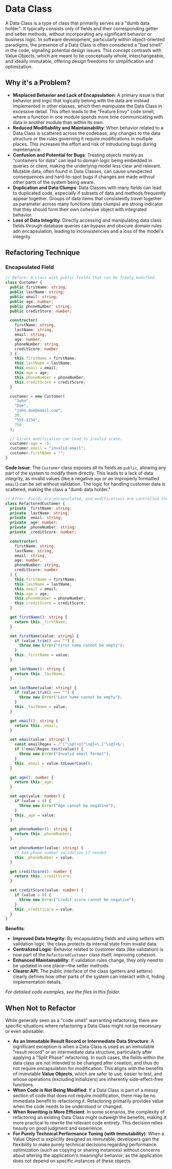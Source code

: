 # Data Class

A Data Class is a type of class that primarily serves as a "dumb data holder". It typically consists only of fields and their corresponding getter and setter methods, without incorporating any significant behavior or business logic. In software development, particularly within object-oriented paradigms, the presence of a Data Class is often considered a "bad smell" in the code, signaling potential design issues. This concept contrasts with Value Objects, which are meant to be conceptually whole, interchangeable, and ideally immutable, offering design freedoms for simplification and optimization.

## Why it's a Problem? 

- **Misplaced Behavior and Lack of Encapsulation**: A primary issue is that behavior and logic that logically belong with the data are instead implemented in other classes, which then manipulate the Data Class in excessive detail. This often leads to the "Feature Envy" code smell, where a function in one module spends more time communicating with data in another module than within its own.
- **Reduced Modifiability and Maintainability**: When behavior related to a Data Class is scattered across the codebase, any changes to the data structure or the rules governing it require modifications in multiple places. This increases the effort and risk of introducing bugs during maintenance.
- **Confusion and Potential for Bugs**: Treating objects merely as "containers for data" can lead to domain logic being embedded in queries or client, making the underlying model less clear and relevant. Mutable data, often found in Data Classes, can cause unexpected consequences and hard-to-spot bugs if changes are made without other parts of the system being aware.
- **Duplication and Data Clumps**: Data Classes with many fields can lead to duplicated code, especially if subsets of data and methods frequently appear together. Groups of data items that consistently travel together as parameter across many functions (data clumps) are strong indicator that they should form their own cohesive object with integrated behavior.
- **Loss of Data Integrity**: Directly accessing and manipulating data class fields through database queries can bypass and obscure domain rules adn encapsulation, leading to inconsistencies and a loss of the model's integrity.

## Refactoring Technique

### Encapsulated Field

```typescript
// Before: A class with public fields that can be freely modified.
class Customer {
  public firstName: string;
  public lastName: string;
  public email: string;
  public age: number;
  public phoneNumber: string;
  public creditStore: number;

  constructor(
    firstName: string,
    lastName: string,
    email: string,
    age: number,
    phoneNumber: string,
    creditScore: number
  ) {
    this.firstName = firstName;
    this.lastName = lastName;
    this.email = email;
    this.age = age;
    this.phoneNumber = phoneNumber;
    this.creditScore = creditScore;
  }

  customer = new Customer(
    "John",
    "Doe",
    "john.doe@email.com",
    30,
    "555-1234",
    750
  );

  // Direct modification can lead to invalid state.
  customer.age = -5;
  customer.email = "invalid-email";
  customer.firstName = "";
}
```

**Code Issue**:
The `Customer` class exposes all its fields as `public`, allowing any part of the system to modify them directly. This leads to a lack of data integrity, as invalid values (like a negative `age` or an improperly formatted `email`) can be set without validation. The logic for handling customer data is scattered, making the class a "dumb data holder."

```typescript
// After: Fields are encapsulated, and modifications are controlled through setters.
class RefactoredCustomer {
  private _firstName: string;
  private _lastName: string;
  private _email: string;
  private _age: number;
  private _phoneNumber: string;
  private _creditScore: number;

  constructor(
    firstName: string,
    lastName: string,
    email: string,
    age: number,
    phoneNumber: string,
    creditScore: number
  ) {
    this.firstName = firstName;
    this.lastName = lastName;
    this.email = email;
    this.age = age;
    this.phoneNumber = phoneNumber;
    this.creditScore = creditScore;
  }

  get firstName(): string {
    return this._firstName;
  }

  set firstName(value: string) {
    if (value.trim() === "") {
      throw new Error("First name cannot be empty");
    }
    this._firstName = value;
  }

  get lastName(): string {
    return this._lastName;
  }

  set lastName(value: string) {
    if (value.trim() === "") {
      throw new Error("Last name cannot be empty");
    }
    this._lastName = value;
  }

  get email(): string {
    return this._email;
  }

  set email(value: string) {
    const emailRegex = /^[^\s@]+@[^\s@]+\.[^\s@]+$/;
    if (!emailRegex.test(value)) {
      throw new Error("Invalid email format");
    }
    this._email = value.toLowerCase();
  }

  get age(): number {
    return this._age;
  }

  set age(value: number) {
    if (value < 0) {
      throw new Error("Age cannot be negative");
    }
    this._age = value;
  }

  get phoneNumber(): string {
    return this._phoneNumber;
  }

  set phoneNumber(value: string) {
    // Add phone number validation if needed
    this._phoneNumber = value;
  }

  get creditScore(): number {
    return this._creditScore;
  }

  set creditScore(value: number) {
    if (value < 0) {
      throw new Error("Credit score cannot be negative");
    }
    this._creditScore = value;
  }
}
```

**Benefits**:

- **Improved Data Integrity**: By encapsulating fields and using setters with validation logic, the class protects its internal state from invalid data.
- **Centralized Logic**: Behavior related to customer data (like validation) is now part of the `RefactoredCustomer` class itself, improving cohesion.
- **Enhanced Maintainability**: If validation rules change, they only need to be updated in one place—the setter methods.
- **Clearer API**: The public interface of the class (getters and setters) clearly defines how other parts of the system can interact with it, hiding implementation details.

_For detailed code examples, see the files in this folder._

## When Not to Refactor

While generally seen as a "code smell" warranting refactoring, there are specific situations where refactoring a Data Class might not be necessary or even advisable:

- **As an Immutable Result Record or Intermediate Data Structure**: A significant exception is when a Data Class is used as an immutable "result record" or an intermediate data structure, particularly after applying a "Split Phase" refactoring. In such cases, the fields within the data class are not intended to be changed after creation, and thus do not require encapsulation for modification. This aligns with the benefits of immutable **Value Objects**, which are safer to use, easier to test, and whose operations (excluding initializers) are inherently side-effect-free functions.
- **When Code is Not Being Modified**: If a Data Class is part of a messy section of code that does not require modification, there may be no immediate benefit to refactoring it. Refactoring primarily provides value when the code needs to be understood or changed.
- **When Rewriting is More Efficient**: In some scenarios, the complexity of refactoring an existing Data Class might outweigh the benefits, making it more practical to rewrite the relevant code entirely. This decision relies heavily on good judgment and experience.
- **For Purely Technical Performance Tuning (with Immutability)**: When a Value Object is explicitly designed as immutable, developers gain the flexibility to make purely technical decisions regarding performance optimization (such as copying or sharing instances) without concerns about altering the application's meaningful behavior, as the application does not depend on specific instances of these objects.
